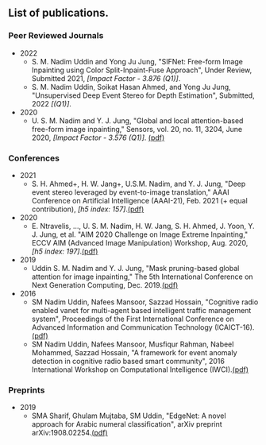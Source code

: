 ## List of publications. 

### Peer Reviewed Journals
* 2022
    * S. M. Nadim Uddin and Yong Ju Jung, "SIFNet: Free-form Image Inpainting using Color Split-Inpaint-Fuse Approach", Under Review, Submitted 2021, *[Impact Factor - 3.876 (Q1)]*.
    * S. M. Nadim Uddin, Soikat Hasan Ahmed, and Yong Ju Jung, "Unsupervised Deep Event Stereo for Depth Estimation", Submitted, 2022 *[(Q1)]*.
* 2020
    * U. S. M. Nadim and Y. J. Jung, "Global and local attention-based free-form image inpainting," Sensors, vol. 20, no. 11, 3204, June 2020, *[Impact Factor - 3.576 (Q1)]*. [(pdf)](https://www.mdpi.com/1424-8220/20/11/3204)

### Conferences
* 2021
    * S. H. Ahmed+, H. W. Jang+, U.S.M. Nadim, and Y. J. Jung, "Deep event stereo leveraged by event-to-image translation," AAAI Conference on Artificial Intelligence (AAAI-21), Feb. 2021  (+ equal contribution), *[h5 index: 157]*.[(pdf)](https://ojs.aaai.org/index.php/AAAI/article/view/16171)
* 2020
    * E. Ntravelis, ..., U. S. M. Nadim, H. W. Jang, S. H. Ahmed, J. Yoon, Y. J. Jung, et al. "AIM 2020 Challenge on Image Extreme Inpainting," ECCV AIM (Advanced Image Manipulation) Workshop, Aug. 2020, *[h5 index: 197]*.[(pdf)](https://arxiv.org/pdf/2010.01110.pdf)
* 2019
    * Uddin S. M. Nadim and Y. J. Jung, "Mask pruning-based global attention for image inpainting," The 5th International Conference on Next Generation Computing, Dec. 2019.[(pdf)](https://www.researchgate.net/profile/S-M-Nadim-Uddin/publication/337800553_Mask_Pruning-Based_Global_Attention_for_Image_Inpainting/links/5eda841e458515294537952e/Mask-Pruning-Based-Global-Attention-for-Image-Inpainting.pdf)
* 2016
    * SM Nadim Uddin, Nafees Mansoor, Sazzad Hossain, "Cognitive radio enabled vanet for multi-agent based intelligent traffic management system", Proceedings of the First International Conference on Advanced Information and Communication Technology (ICAICT-16).[(pdf)](https://d1wqtxts1xzle7.cloudfront.net/50908916/ICAICT-2016-Paper_66-with-cover-page-v2.pdf?Expires=1629045326&Signature=Agu6r6vVknT5TRzgXG~8qxLYBXc2RbHw9GflAZYJXD3vcv5L11HyxwdxcKy2WvwcRkxgHJFfQmt-21FG~Cfap2B2L-pVb7ilyVLi0EFLYI-1ZFgKoCswqDe~SU5Km4esH2x-udNhDWEis1Pw3gXzFtPLHUg-mrlaun5YZS2k6zmNFegZ2G-mY0mzgKA0aFKwMpVX5Xui1--0JLWvibd7sJjBDjnwAUw~RurJmSTMrhWwFe~8gi1YeX-ps2yb6QLfjb2SaFtRRCuJxiWv5pegKYYh-Kvatv9N9f3LurtVHTr-F~xLsieA2yw~NhMBDxARhgy7QYRQy7L0yEvbEmXcoA__&Key-Pair-Id=APKAJLOHF5GGSLRBV4ZA)
    * SM Nadim Uddin, Nafees Mansoor, Musfiqur Rahman, Nabeel Mohammed, Sazzad Hossain, "A framework for event anomaly detection in cognitive radio based smart community", 2016 International Workshop on Computational Intelligence (IWCI).[(pdf)](https://ieeexplore.ieee.org/stamp/stamp.jsp?arnumber=7860356)

### Preprints
* 2019
    * SMA Sharif, Ghulam Mujtaba, SM Uddin, "EdgeNet: A novel approach for Arabic numeral classification", arXiv preprint arXiv:1908.02254.[(pdf)](https://arxiv.org/pdf/1908.02254.pdf)